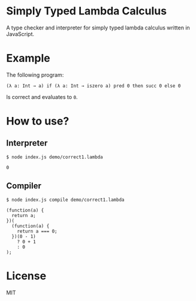 # Simply Typed Lambda Calculus

A type checker and interpreter for simply typed lambda calculus written in JavaScript.

# Example

The following program:

```
(λ a: Int → a) if (λ a: Int → iszero a) pred 0 then succ 0 else 0
```

Is correct and evaluates to `0`.

# How to use?

## Interpreter

```
$ node index.js demo/correct1.lambda

0
```

## Compiler

```
$ node index.js compile demo/correct1.lambda

(function(a) {
  return a;
})(
  (function(a) {
    return a === 0;
  })(0 - 1)
    ? 0 + 1
    : 0
);
```

# License

MIT

